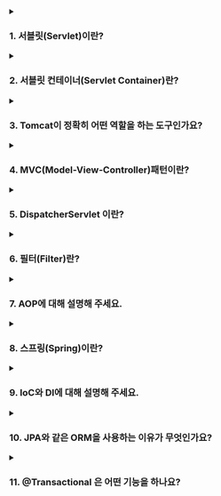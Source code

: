 <!--
<details>
  <summary><h3></h3></summary>

  ---

  <details>
    <summary></summary>
  </details>
</details> 
-->

<details>
  <summary><h3>1. 서블릿(Servlet)이란?</h3></summary>

  - 서블릿은 서버 측에서 실행되어 클라이언트의 요청을 처리하고 그 결과를 반환하는 Java 클래스입니다. 
  - 웹 서버(WS) 내에서 동작하며, 동적인 웹 페이지나 웹 애플리케이션을 생성하는데 사용됩니다. 

  ---
  
  <details>
    <summary>서블릿 생명주기에 대해 설명해주세요.</summary>

    - init():
      - 클라이언트의 요청이 들어오면 컨테이너는 해당 서블릿이 메모리에 올라와있는지 확인하고, 없을 경우 init() 메서드를 통해 메모리에 적재합니다.
      - 처음 한 번만 실행되고 서블릿의 모든 쓰레드에서 공통적으로 사용해야 한다면 오버라이딩해서 구현하면 됩니다.
    - service():
      - 클라이언트의 요청이 들어왔을 때, service() 메서드를 통해 요청에 대한 응답이 doGet()과 doPost()로 나뉘며 HttpServletRequest와 HttpServletResponse 객체가 제공됩니다.
      - 즉, 실질적으로 요청에 대한 처리를 수행하는 곳입니다.
    - destroy():
      - 컨테이너가 서블릿에 종료 요청을 하면 발생되는 메서드로, 서블릿의 처리가 모두 끝났을 때 발생합니다.
  </details>
  <details>
    <summary>서블릿 동작과정에 대해 설명해주세요.</summary>
    
    1. 사용자가 URL을 통해 요청을 보내면, 웹 서버는 이 요청을 서블릿 컨테이너에 전달합니다. 
    2. Servlet Container는 HttpServletRequest와 HttpServletResponse 객체를 생성합니다.
    3. 서블릿 컨테이너는 web.xml을 기반으로 요청을 처리할 서블릿을 찾아 실행합니다.
    4. 서블릿은 요청을 처리한 후 응답을 생성합니다.
    5. 서블릿 컨테이너는 이 응답을 웹 서버에 전달하고, 웹 서버는 이를 사용자에게 반환합니다.
  </details>  
  <details>
    <summary>서블릿의 경우 멀티 쓰레드 환경에서 어떻게 동작하는지 알려주세요.</summary>

    서블릿은 클라이언트의 요청이 들어올 때마다 새로운 쓰레드를 생성하여 처리합니다. 
    이는 서블릿 컨테이너가 관리하며, 이렇게 되면 각 쓰레드가 독립적으로 동작하기 때문에 한 사용자의 요청 처리가 다른 사용자의 요청 처리에 영향을 주지 않습니다. 
    이러한 특성으로 인해 서블릿은 멀티 쓰레드 환경에서 병렬 처리가 가능하며, 이를 통해 서버의 부하를 줄이고 처리 성능을 향상시킬 수 있습니다.
    하지만 멀티 쓰레드 환경에서는 공유 자원에 대한 동시 접근을 주의해야 합니다. 
    서블릿 인스턴스는 싱글톤으로 관리되기 때문에, 멤버 변수 등의 공유 자원을 쓰레드 간에 공유하게 됩니다. 
    따라서 동기화 문제를 방지하기 위해 서블릿의 멤버 변수를 사용하는 것은 추천하지 않습니다.
  </details>
</details>

<details>
  <summary><h3>2. 서블릿 컨테이너(Servlet Container)란?</h3></summary>

  - 톰캣처럼 서블릿을 지원하는 WAS로 서블릿의 생명주기를 관리하는 컴포넌트입니다. (WAS 내에 서블릿 컨테이너가 포함된다.)
  - 즉, 서블릿의 생성, 초기화, 호출, 소멸 등의 과정을 관리하며, 요청과 응답 객체를 생성하여 서블릿에 전달합니다.
  - 정리하면, 서블릿을 관리해주는 컨테이너로 클라이언트의 요청을 받아 응답할 수 있게 WS와 소켓으로 통신하는 역할을 합니다.

  ---

  <details>
    <summary>서블릿 컨테이너의 역할에 대해 설명해주세요.</summary>

    - 생명 주기 관리: 
      - 서블릿 컨테이너는 서블릿의 전체 생명 주기를 관리합니다. 
      - 이에는 서블릿의 로딩과 초기화, 요청 처리, 그리고 서블릿의 종료 등이 포함됩니다. 
      - 서블릿은 요청이 들어올 때마다 새로운 쓰레드를 생성하여 처리하므로, 이런 쓰레드 관리 역시 서블릿 컨테이너의 역할입니다.
    - 통신 지원: 
      - 서블릿 컨테이너는 HTTP 등의 프로토콜을 통해 클라이언트의 요청을 받아 서블릿에 전달하고, 서블릿의 처리 결과를 클라이언트에게 반환하는 역할을 합니다. 
      - 이를 통해 개발자는 복잡한 통신 관련 코드를 작성하지 않고도 웹 서비스를 개발할 수 있습니다.
    - 멀티 쓰레딩 지원: 
      - 서블릿 컨테이너는 클라이언트의 각 요청을 별도의 쓰레드에서 처리합니다. 
      - 이를 통해 여러 사용자의 요청을 동시에 처리할 수 있습니다.
    - 보안 관리: 
      - 서블릿 컨테이너는 웹 애플리케이션의 보안을 관리합니다. 
      - 이에는 인증, 권한 체크 등의 기능이 포함됩니다.
    - JSP 지원: 
        - 서블릿 컨테이너는 JSP 페이지를 서블릿으로 변환하고 실행하는 기능을 제공합니다. 
        - 이를 통해 동적인 웹 페이지를 쉽게 구현할 수 있습니다.
        
    따라서 서블릿 컨테이너는 웹 서버와 서블릿 사이에서 중추적인 역할을 수행하며, 
    서블릿의 생명 주기 관리, 통신 지원, 멀티 쓰레딩, 보안, JSP 지원 등의 기능을 제공합니다.
  </details>
</details> 

<details>
  <summary><h3>3. Tomcat이 정확히 어떤 역할을 하는 도구인가요?</h3></summary>

   - 웹 컨테이너(서블릿 컨테이너)와 웹 서버의 기능을 제공하는 웹 애플리케이션(WAS)입니다. 
   - 웹 서버로서의 역할로는 정적인 페이지를 사용자에게 제공하고, 서블릿 컨테이너로서의 역할로는 JSP(Java Server Pages)와 서블릿의 실행 환경을 제공합니다. 
   - 즉, 클라이언트의 요청을 받아 해당하는 동적 컨텐츠를 생성하고 응답을 반환하는 역할을 합니다.

  ---

  <details>
    <summary>톰캣 동작과정에 대해 설명해주세요.</summary>

    1) 클라이언트로부터 HTTP 요청이 들어오면, 톰캣은 Connector를 통해 이 요청을 받습니다. 
    2) Connector는 요청을 처리하기 위한 새로운 쓰레드를 생성하고, 요청 정보를 바탕으로 HttpRequest, HttpResponse 객체를 생성합니다. 
    3) 생성된 HttpRequest 객체는 Engine으로 전달되어 적절한 Context에 요청을 라우팅합니다. 
    4) Context는 요청 URI를 기반으로 적절한 Servlet을 찾습니다. 
    5) 찾아진 Servlet은 요청을 처리하고 그 결과를 HttpResponse 객체에 채워넣습니다. 
    6) 이렇게 생성된 HttpResponse 객체는 다시 Connector를 통해 클라이언트에게 전달됩니다.
  </details>
  <details>
    <summary>Spring 환경에서 tomcat 에 request 가 들어왔을 때 RequestMapping 에 도달하기까지 과정을 설명해주세요.</summary>

     1) 톰캣은 클라이언트의 요청을 받아 새로운 쓰레드를 생성하고, HttpServletRequest와 HttpServletResponse 객체를 생성합니다. 
     2) 스프링의 DispatcherServlet에 이 두 객체를 전달합니다. 
     3) DispatcherServlet은 HandlerMapping에게 이 요청을 처리할 Handler를 물어봅니다. 
     4) HandlerMapping은 요청의 URI, HTTP 메서드 등을 기준으로 @RequestMapping이 붙은 적절한 메서드를 찾아 반환합니다. 
     5) DispatcherServlet은 반환받은 Handler를 실행시킵니다. 이때 Handler는 대부분의 경우 @RequestMapping이 붙은 컨트롤러의 메서드가 됩니다.
  </details>
  <details>
    <summary>내장 톰캣과 외장 톰캣은 어떤식으로 구성되어 활용되나요?</summary>

    - 내장 톰캣: 
      - 스프링 부트 애플리케이션에 포함되어 있는 톰캣입니다. 
      - 애플리케이션이 시작될 때 톰캣 서버도 함께 시작되며, 애플리케이션이 종료될 때 톰캣 서버도 함께 종료됩니다. 
    - 외장 톰캣: 
      - 별도로 설치되어 있는 톰캣으로, WAR 파일 등을 배포하여 사용합니다. 
      - 서버의 시작과 종료는 별도로 관리되며, 여러 개의 애플리케이션을 한 서버에서 동작시킬 수 있습니다.
  </details>
  <details>
    <summary>내장 톰캣과 외장 톰캣의 차이점에 대해서 아는대로 설명해주세요.</summary>

    - 배포 방식:
      - 내장 톰캣: 애플리케이션과 함께 패키징되어 배포되며, JAR 파일 형태로 간편하게 배포할 수 있습니다. 
      - 외장 톰캣: WAR 파일 형태로 애플리케이션을 톰캣 서버에 배포해야 합니다. 
    - 운영 환경: 
      - 내장 톰캣: 애플리케이션마다 독립적인 서버를 가지므로 서로 영향을 주지 않습니다. 
      - 외장 톰캣: 여러 애플리케이션을 한 서버에서 운영하므로 서로 영향을 줄 수 있습니다. 
    - 관리: 
      - 내장 톰캣: 애플리케이션과 함께 시작되고 종료되므로 관리가 간편합니다. 
      - 외장 톰캣: 서버의 시작과 종료, 설정 등을 별도로 관리해야 합니다.
  </details>
  <details>
    <summary>혹시 Netty에 대해 들어보셨나요? 무엇인가요?</summary>
    
    Netty는 자바 네트워크 프로그래밍 라이브러리로, 비동기 이벤트 주도 네트워크 애플리케이션을 쉽게 개발할 수 있게 설계되었습니다.
    Netty를 사용하면 TCP/UDP 소켓 서버와 클라이언트, HTTP/HTTPS 서버와 클라이언트 등을 쉽게 구현할 수 있습니다. 
    또한, 네트워크 프로그래밍에서 발생할 수 있는 다양한 이슈들(예: 접속 수락, 메시지 읽기/쓰기, 에러 처리 등)을 효율적으로 처리할 수 있습니다.
  </details>
  <details>
    <summary>왜 Netty란 것을 사용할까요?</summary>

    1. 효율적인 리소스 관리: Netty는 비동기 이벤트 주도 모델을 사용하여 리소스를 효율적으로 관리하여 높은 동시 접속 처리 성능을 제공합니다.
    2. 쉬운 프로그래밍 모델: 복잡한 네트워크 프로그래밍을 보다 쉽게 구현할 수 있도록 도와줍니다.
    3. 높은 확장성: 다양한 프로토콜을 지원하며, 사용자가 직접 프로토콜을 구현할 수 있도록 지원합니다.
  </details>
</details>

<details>
  <summary><h3>4. MVC(Model-View-Controller)패턴이란?</h3></summary>
  
  MVC 패턴은 애플리케이션을 세 가지 역할로 구분한 개발 방법론입니다. 
  - Model: 애플리케이션의 정보, 데이터를 나타내며, 비즈니스 로직을 처리합니다.
  - View: 사용자에게 보여지는 화면입니다. Model이 처리한 데이터를 사용자에게 보여주는 역할을 합니다.
  - Controller: 사용자의 입력을 받아 Model에 작업을 지시하고, 그 결과를 View에 반영하여 사용자에게 전달하는 역할을 합니다.
  
  ---

  <details>
    <summary>Spring MVC란 무엇인가요?</summary>

    - Spring MVC는 Spring Framework의 일부로서, 웹 애플리케이션 제작을 위한 MVC 패턴 기반의 프레임워크입니다. 
    - Spring MVC는 웹 요청을 처리하고 응답을 생성하는 데 필요한 여러 기능을 제공합니다. 
    - 이에는 요청 매핑, 데이터 바인딩, 유효성 검사, 페이지 이동 등이 포함됩니다. 
  </details>
  <details>
    <summary>MVC1이랑 MVC2 패턴 차이에 대해 설명해주세요.</summary>

    Spring MVC1과 Spring MVC2는 웹 개발에 있어서 MVC 패턴을 구현하는 두 가지 방법입니다. 
    - Spring MVC1: 
      - 모든 요청과 응답이 JSP 페이지를 통해 처리되는 구조입니다. 
      - JSP 페이지가 Controller와 View의 역할을 모두 수행합니다. 
      - 단순한 웹 애플리케이션에 적합하나, JSP에 모든 정보가 담겨있기 때문에, 복잡한 애플리케이션에서는 코드 관리가 어렵습니다. 
    - Spring MVC2: 
      - 서블릿이 Controller 역할을, JSP가 View 역할을 수행하는 구조입니다. 
      - 즉, 요청을 하나의 컨트롤러(서블릿)가 먼저 받아서, 뷰와 모델의 중간 역할을 합니다.
      - 따라서, 컴포넌트 간 역할이 분리되어 있기 때문에, 유지보수 및 확장성이 좋아 대부분의 웹 애플리케이션은 MVC2 방식을 사용하고 있습니다.
      - 스프링에서는 디스패처 서블릿이 프론트 컨트롤러의 역할을 맡고 요청에 맞는 컨트롤러를 찾아 요청을 위임합니다.
  </details>
  <details>
    <summary>스프링 MVC 구조 흐름에 대해 과정대로 설명해보세요.</summary>

    1) 클라이언트의 요청이 들어오면, 디스패처 서블릿이 이를 가장 먼저 받습니다. 
    2) 디스패처 서블릿은 HandlerMapping에게 요청을 처리할 Handler를 물어봅니다. 
    3) HandlerMapping은 요청 URL, HTTP 메서드 등을 기준으로 적절한 Handler를 찾아 디스패처 서블릿에게 반환합니다. 
    4) 디스패처 서블릿은 반환받은 Handler를 실행시킵니다. 
    5) Handler(일반적으로 컨트롤러)는 비즈니스 로직을 처리하고 그 결과를 모델에 담아서 반환합니다. 
    6) 디스패처 서블릿은 Handler가 반환한 모델을 ViewResolver에 전달하고, 어떤 뷰를 사용할지 결정하게 합니다. 
    7) 디스패처 서블릿은 결정된 뷰를 사용해 클라이언트에게 응답을 보냅니다.

    이런 방식으로 스프링 MVC는 클라이언트의 요청을 적절한 컨트롤러에 연결하고, 그 결과를 클라이언트에게 반환하는 역할을 수행합니다.
  </details>
</details>

<details>
  <summary><h3>5. DispatcherServlet 이란?</h3></summary>
    
   - DispatcherServlet은 스프링 MVC의 핵심 컴포넌트로, 모든 클라이언트 요청을 최초로 받아들이는 프론트 컨트롤러 역할을 합니다. 
   - 요청에 따라 적절한 컨트롤러로 분배하고, 처리 결과를 사용자에게 반환하는 역할을 수행합니다.

  ---

  <details>
    <summary>Dispatcher Servlet의 동작 과정에 대해서 간단하게 설명해주세요.</summary>

    1. 클라이언트의 요청이 오면 디스패처 서블릿이 이를 가장 먼저 받습니다.
    2. 디스패처 서블릿은 HandlerMapping에게 요청을 처리할 Handler를 물어봅니다. 
    3. HandlerMapping은 요청 URL, HTTP 메서드 등을 기준으로 적절한 Handler를 찾아 디스패처 서블릿에게 반환합니다.
    4. 디스패처 서블릿은 반환받은 Handler를 실행시킵니다. 
    5. Handler(일반적으로 컨트롤러)는 비즈니스 로직을 처리하고 그 결과를 모델에 담아서 반환합니다.
    6. 디스패처 서블릿은 Handler가 반환한 모델을 ViewResolver에 전달하고, 어떤 뷰를 사용할지 결정하게 합니다.
    7. 디스패처 서블릿은 결정된 뷰를 사용해 클라이언트에게 응답을 보냅니다.
    
    이런 방식으로 디스패처 서블릿은 클라이언트의 요청을 적절한 컨트롤러에 연결하고, 그 결과를 클라이언트에게 반환하는 중심적인 역할을 수행합니다.
  </details>
  <details>
    <summary>Spring 에서 DispatcherServlet 은 왜 있어야 할까요?</summary>

    1. 프론트 컨트롤러 패턴 구현: 
      - 디스패처 서블릿은 디자인 패턴 중 하나인 프론트 컨트롤러 패턴을 구현합니다. 
      - 이 패턴은 모든 클라이언트 요청을 한 곳에서 받아 적절한 처리를 위임하는 역할을 합니다. 
      - 이를 통해 요청 처리 로직을 효율적으로 관리할 수 있게 됩니다.
    2. 요청 라우팅: 
      - 디스패처 서블릿은 클라이언트의 요청을 적절한 컨트롤러에게 전달하는 역할을 합니다. 
      - 이를 통해 요청에 따라 적절한 컨트롤러가 선택되고 실행됩니다.
    3. 뷰 렌더링: 
      - 컨트롤러의 처리 결과를 바탕으로 적절한 뷰를 선택하고 렌더링하는 역할을 합니다. 
      - 이를 통해 클라이언트에게 적절한 응답을 반환할 수 있습니다.
    4. 예외 처리: 
      - 디스패처 서블릿은 요청 처리 과정에서 발생하는 예외를 일관되게 처리합니다. 
      - 이를 통해 에러 페이지를 표시하거나 적절한 응답 코드를 반환하는 등의 예외 처리를 진행할 수 있습니다.

    따라서 DispatcherServlet은 스프링 MVC의 핵심적인 요소로서, 클라이언트의 요청 처리와 응답 반환, 예외 처리 등을 총괄하는 역할을 수행합니다. 
    이런 기능을 통해 개발자는 요청 처리 로직에 집중할 수 있게 됩니다.
    더 자세하게 설명하자면, web.xml에 맵핑되는 컨트롤러를 모두 등록해야 했는데, 현재는 디스패처 서블릿을 통해 모든 요청을 핸들링해주고 공통 작업을 처리해주면서 web.xml의 역할을 축소시켜 줬습니다.
  </details>
  <details>
    <summary>여러 요청이 들어온다고 가정할 때, DispatcherServlet은 한번에 여러 요청을 모두 받을 수 있나요?</summary>
    
    DispatcherServlet은 멀티스레드 환경에서 동작하므로 한 번에 여러 요청을 받아 처리할 수 있습니다. 
    각 요청은 별도의 스레드에서 처리되며, 이를 통해 동시에 여러 사용자의 요청을 처리할 수 있습니다.
  </details>  
  <details>
    <summary>수많은 @Controller 를 DispatcherServlet은 어떻게 구분 할까요?</summary>
    
    DispatcherServlet은 요청 URL을 분석하여 해당 요청을 처리할 @Controller를 결정합니다. 
    이는 스프링의 HandlerMapping이 수행하며, URL, HTTP 메서드, 요청 파라미터 등을 기반으로 적절한 컨트롤러를 찾습니다.
  </details>
</details>

<details>
  <summary><h3>6. 필터(Filter)란?</h3></summary>

  - 필터는 클라이언트의 요청을 서블릿이나 JSP로 보내기 전에 특정 작업을 처리하거나, 서블릿이나 JSP의 응답을 클라이언트로 보내기 전에 특정 작업을 처리하는데 사용됩니다.
  - 예를 들어 인코딩, 로깅, 압축, 암호화 등의 작업을 필터를 통해 처리할 수 있습니다. 

  ---

  <details>
    <summary>Filter 메서드에 대해 설명해주세요.</summary>

    - init(FilterConfig): 
      - 필터의 초기화 작업을 수행하는 메서드입니다. 
      - 필터가 생성되고 난 후 한 번만 호출됩니다. 
      - 인자로 받는 FilterConfig 객체를 통해 필터의 초기화 파라미터를 얻을 수 있습니다.
    - doFilter(ServletRequest, ServletResponse, FilterChain):
      - 실제 필터의 로직을 수행하는 메서드입니다.
      - 클라이언트의 요청이 있을 때마다 호출됩니다.
      - 이 메서드에서는 요청이나 응답을 가공하거나, 특정 조건에 따라 요청의 처리를 건너뛰는 등의 작업을 할 수 있습니다.
      - 작업이 끝나면 FilterChain의 doFilter 메서드를 호출하여 다음 필터나 서블릿에게 요청과 응답을 전달합니다.
    - destroy():
      - 필터가 웹 컨테이너에서 제거되기 전에 호출되는 메서드입니다.
      - 이 메서드에서는 필터의 리소스를 해제하거나 종료에 필요한 작업을 수행합니다.
    
    이처럼 필터는 요청과 응답을 가공하거나 특정 작업을 수행하는 데 사용되며, 
    init, doFilter, destroy 세 가지 메서드를 통해 필터의 생명 주기를 관리합니다.    
  </details>
  <details>
    <summary>필터는 어떤 상황에 사용해야 할까요?</summary>

    필터는 주로 다음과 같은 상황에서 사용됩니다 :
    - 요청/응답 데이터의 변환 또는 가공: 예를 들어, 인코딩 변경, XSS 공격 방어 등 
    - 공통적인 요청 처리: 예를 들어, 사용자 인증, 세션 체크 등 
    - 로깅 및 감사 추적: 예를 들어, 요청 경로, 처리 시간, IP 주소 등의 정보를 로그로 남기는 경우 
  </details>
  <details>
    <summary>Spring에서 Interceptor와 Servlet Filter와 AOP 공통점, 차이점에 대해 설명해 주세요.</summary>

    공통점:
      - 모두 요청을 가로채어 특정 로직을 수행하는 역할을 합니다. 
    차이점: 
      - Servlet Filter: 서블릿 명세의 일부로서, 서블릿 실행 전후에 요청과 응답을 변환하는 역할을 담당합니다. 
      - Interceptor: 스프링 프레임워크에서 제공하는 기능으로서, DispatcherServlet이 컨트롤러를 호출하기 전후로 특정 작업을 수행할 수 있습니다. 
      - AOP(Aspect Oriented Programming): 관점 지향 프로그래밍으로, 횡단 관심사(cross-cutting concerns)를 분리하여 모듈화하는 프로그래밍 패러다임입니다.
  </details>  
  <details>
    <summary>Spring에서 Interceptor와 Servlet Filter 차이점에 대해 설명해 주세요.</summary>

    1. 작동 시점 
      - 필터: 스프링의 디스패처 서블릿이 작동하기 전에 요청을 가로챕니다. 
             따라서 필터는 스프링의 컨텍스트 외부에서 작동하며, 스프링과 관련이 없는 웹 리소스에 대해서도 작동합니다. 
      - 인터셉터: 스프링의 디스패처 서블릿이 컨트롤러를 호출하기 전과 후에 요청을 가로챕니다. 
                따라서 인터셉터는 스프링의 컨텍스트 내부에서 작동하며, 스프링 MVC의 컨트롤러에 대해서만 작동합니다. 
    2. 접근 가능한 객체
      - 필터: HttpServletRequest와 HttpServletResponse 객체에만 접근할 수 있습니다. 
      - 인터셉터: HttpServletRequest와 HttpServletResponse 뿐만 아니라, 컨트롤러와 뷰에 대한 추가적인 정보를 담고 있는 Handler 객체에 접근할 수 있습니다. 
                이를 통해 특정 컨트롤러에 대한 요청인지를 판단하거나, 컨트롤러의 실행 여부를 결정하는 등의 로직을 구현할 수 있습니다. 
    3. 사용 목적
      - 필터: 인코딩, CORS 설정, 로깅 등의 공통적인 웹 처리를 위해 사용됩니다. 
      - 인터셉터: 인증, 권한 체크, 세션 체크 등의 스프링 MVC와 관련된 처리를 위해 사용됩니다.
      
    정리하자면, 요구 사항에 따라 필터와 인터셉터를 적절히 사용하면 됩니다. 
    필터는 보다 일반적인 웹 처리를 위한 것이며, 인터셉터는 스프링 MVC의 특정 컨트롤러에 대한 요청을 처리하는 데 더 적합합니다.
  </details>  
  <details>
    <summary>필터와 인터셉터 차이만 보면, 인터셉터만 쓰는게 나아보이는데, 아닌가요?</summary>

    아니라고 생각합니다. 필터와 인터셉터는 각각의 용도에 따라 선택적으로 사용됩니다. 
    필터는 서블릿 수준에서 작동하므로 스프링 컨텍스트를 벗어난 모든 요청에 대해 적용할 수 있습니다. 
    반면에 인터셉터는 스프링의 디스패처 서블릿이 컨트롤러를 호출하기 전후에 작동하기 때문에 스프링 MVC의 컨트롤러에만 적용할 수 있습니다.
    따라서 요구 사항에 따라 적절한 것을 선택하여 사용하면 됩니다.
  </details>
  <details>
    <summary>필터에서 사용되는 Request와 서블릿에서 사용되는 Request가 어떤 점이 다른지? 2개의 Request에 대한 차이를 설명해주세요.</summary>

    필터와 서블릿에서 사용되는 Request는 동일한 HttpServletRequest 객체를 참조하지만, 다른 점은 다음과 같습니다.

    필터:
      - HttpServletRequest 객체를 변경하거나 추가적인 속성을 부여하는 등의 작업을 할 수 있습니다.
      - 즉, 클라이언트의 요청을 서블릿이나 JSP로 보내기 전에 특정 작업을 처리하거나, 서블릿이나 JSP의 응답을 클라이언트로 보내기 전에 특정 작업을 처리하는데 사용됩니다. 
      - 이 과정에서 필터는 HttpServletRequest를 가공하여 변경된 요청 객체나 새로운 요청 객체를 생성할 수 있습니다. 
      - 이렇게 변경된 HttpServletRequest는 후속 필터나 최종 목적지인 서블릿에 전달됩니다.
    서블릿:
      - 서블릿에서 사용되는 HttpServletRequest는 필터를 거쳐 가공된 최종적인 요청 객체입니다. 
      - 이 객체를 통해 클라이언트의 요청 정보를 읽고 필요한 로직을 처리합니다.
  </details>
  <details>
    <summary>필터를 사용해본 경험이 있으면 말씀해주시고, 필터에서 예외 처리를 해본 경험이 있는지 있다면 어떻게 할 수 있는지 말씀해주세요.</summary>

    스프링 시큐리티 어쩌구... 저쩌구.. 필터.. 어쩌구 저쩌구.. 사용자 로그인 상태를 체크 어쩌구.. 쿠키 체크.. 저쩌구.. 또한 헤더에 담겨 함께 넘어온 JWT 토큰 유효화 검증 어쩌구.. OncePerFilter 저쩌구..
  </details>
</details>

<details>
  <summary><h3>7. AOP에 대해 설명해 주세요.</h3></summary>

  ---

  <details>
    <summary>@Aspect는 어떻게 동작하나요?</summary>
  </details>  
</details>

<details>
  <summary><h3>8. 스프링(Spring)이란?</h3></summary>

  - 스프링은 자바 플랫폼을 위한 오픈 소스 애플리케이션 프레임워크입니다. 
  - 엔터프라이즈 수준의 애플리케이션을 구축하는 데 필요한 모든 기능을 종합적으로 제공하며, 특히 엔터프라이즈 애플리케이션 개발의 복잡함을 줄이고 개발자가 비즈니스 로직에 집중할 수 있도록 지원합니다.
  - 스프링의 핵심 기능 중 하나는 제어 역전(Inversion of Control, IoC)입니다. IoC는 객체의 생성과 생명주기 관리를 개발자가 아닌 프레임워크가 담당하며, 이를 통해 개발자는 비즈니스 로직 구현에만 집중할 수 있습니다.

  ---

  <details>
    <summary>Spring과 Spring Boot의 차이점이 뭔가요?</summary>

    스프링 부트는 스프링 프레임워크를 기반으로 하되, 스프링보다 애플리케이션을 더 쉽게 설정하고 실행할 수 있게하여 비즈니스 로직에 더 집중할 수 있도록 도와주는 도구입니다.
    
    스프링 부트의 주요 특징은 다음과 같습니다:
      - 자동 설정(Auto Configuration): 스프링 부트는 애플리케이션에 필요한 라이브러리와 설정을 자동으로 제공합니다.
      - 내장 서버 지원: Tomcat, Jetty 등의 웹 서버를 내장하고 있어 별도의 서버 설치 없이 웹 애플리케이션을 실행할 수 있습니다.
      - 독립적인 실행 가능: JAR 파일 하나로 애플리케이션을 실행할 수 있습니다.

    따라서, 스프링 부트는 스프링 프레임워크의 기능을 그대로 활용하면서, 복잡한 설정 없이도 빠르게 애플리케이션을 구축하고 실행할 수 있는 환경을 제공합니다.
  </details>
  <details>
    <summary>Spring, Spring Boot, Spring MVC의 차이점에 대해 알려주세요.</summary>

    - Spring: 
      - Spring은 엔터프라이즈 급의 애플리케이션을 쉽게 개발할 수 있도록 지원하는 프레임워크입니다. 
      - 제어 역전(IoC), 의존성 주입(DI), AOP 등 다양한 기능을 제공하며, 이를 통해 개발자는 비즈니스 로직에 집중할 수 있습니다.
      - 하지만, 설정이 복잡하고, 외장 웹서버를 이용해야 합니다.
    - Spring MVC: 
      - Spring MVC는 Spring Framework의 일부로, 웹 애플리케이션을 개발하기 위한 MVC 패턴 기반의 프레임워크입니다. 
      - 클라이언트의 요청을 처리하고 응답을 반환하는 데 필요한 컨트롤러, 뷰, 모델 등을 제공합니다. 
      - 즉, 디스패처 서블릿, ModelAndView, ViewResolver와 같은 개념으로 웹 애플리케이션을 개발할 수 있도록 도와주는 프레임워크입니다.
      - 단, XML 파일에 직접 모든 것을 설정해줘야 합니다.
    - Spring Boot: 
      - Spring Boot는 Spring 기반의 애플리케이션을 빠르게 만들고 실행할 수 있도록 지원하는 도구입니다. 
      - Spring Boot는 자동 설정, 내장 서버, 독립적으로 실행 가능한 JAR 배포 등을 통해 개발자의 생산성을 크게 향상시킵니다.

    따라서, Spring은 애플리케이션 개발의 기본 틀을 제공하며, 
    Spring MVC는 웹 애플리케이션 개발을 위한 구조를 제공하고, 
    Spring Boot는 Spring 애플리케이션 개발을 쉽고 빠르게 할 수 있도록 지원하는 도구입니다.
  </details>
  <details>
    <summary>본인이 생각할 때 스프링과 스프링부트는 각각 어느때 사용할 것 같은지 설명해주세요.</summary>

    1. 스프링 사용 시기: 
      - 세밀한 설정이 필요한 경우: 
        - 스프링은 개발자가 직접 설정을 통해 원하는 대로 커스터마이징할 수 있습니다. 
        - 따라서 세밀한 설정이 필요하거나, 특정 라이브러리 버전을 사용해야 하는 등의 상황에서는 스프링을 사용하는 것이 좋습니다. 
      - 레거시 프로젝트 유지 및 보수: 
        - 이미 스프링을 기반으로 구축된 레거시 프로젝트를 유지하고 보수하는 경우에도 스프링을 계속 사용하는 것이 좋습니다. 
    2. 스프링 부트 사용 시기:
      - 빠른 개발이 필요한 경우: 
        - 스프링 부트는 자동 설정, 내장 서버, 독립적으로 실행 가능한 JAR 배포 등을 통해 빠르게 애플리케이션을 개발하고 배포할 수 있습니다. 
        - 따라서 개발 시간을 최소화하거나 프로토타입을 빠르게 만들어야 하는 경우에 스프링 부트를 사용하는 것이 좋습니다. 
      - 마이크로서비스 아키텍처: 
        - 스프링 부트는 독립적으로 실행 가능한 애플리케이션을 만들기 쉬워 마이크로서비스 아키텍처를 구축하는 데 적합합니다.

    결국 스프링과 스프링 부트 중 어떤 것을 선택할지는 개발 상황, 요구 사항, 기술 스택 등에 따라 달라집니다. 
    두 프레임워크 모두 강력하고 유연성이 높으므로 상황에 맞게 적절히 선택하면 됩니다.
  </details>
</details>   

<details>
  <summary><h3>9. IoC와 DI에 대해 설명해 주세요.</h3></summary>

  ---
  
  - 후보 없이 특정 기능을 하는 클래스가 딱 1개이면, 구체 클래스를 그냥 사용해도 되지 않을까요? 근데, 왜 Spring에선 Bean을 사용 할까요?
  - Spring의 Bean 생성 주기에 대해 설명해 주세요.
  - 프로토타입 빈은 무엇인가요?
</details>

<details>
  <summary><h3>10. JPA와 같은 ORM을 사용하는 이유가 무엇인가요?</h3></summary>

  ---
  
  - 영속성은 어떤 기능을 하나요? 이게 진짜 성능 향상에 큰 도움이 되나요?
  - N + 1 문제에 대해 설명해 주세요.
</details>

<details>
  <summary><h3>11. @Transactional 은 어떤 기능을 하나요?</h3></summary>

  ---
  
  - @Transactional(readonly=true) 는 어떤 기능인가요? 이게 도움이 되나요?
  - 그런데, 읽기에 트랜잭션을 걸 필요가 있나요? @Transactional을 안 붙이면 되는거 아닐까요?
</details>
